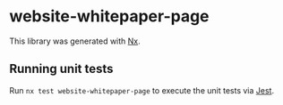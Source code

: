 # website-whitepaper-page

This library was generated with [Nx](https://nx.dev).

## Running unit tests

Run `nx test website-whitepaper-page` to execute the unit tests via [Jest](https://jestjs.io).
